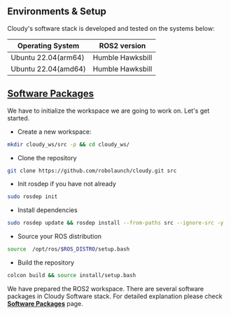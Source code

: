 ## Environments & Setup

Cloudy's software stack is developed and tested on the systems below:

| Operating System    | ROS2 version |
|---------------------|--------------|
| Ubuntu 22.04(arm64) | Humble Hawksbill|
| Ubuntu 22.04(amd64) | Humble Hawksbill|

## [Software Packages](/SoftwareDesign/Development%26Production/SoftwarePackages/)

We have to initialize the workspace we are going to work on. Let's get started.

- Create a new workspace:

```bash
mkdir cloudy_ws/src -p && cd cloudy_ws/
```
- Clone the repository

```bash
git clone https://github.com/robolaunch/cloudy.git src
```

- Init rosdep if you have not already

```bash
sudo rosdep init
```

- Install dependencies

```bash
sudo rosdep update && rosdep install --from-paths src --ignore-src -y
```

- Source your ROS distribution

```bash
source  /opt/ros/$ROS_DISTRO/setup.bash
```

- Build the repository

```bash
colcon build && source install/setup.bash
```

We have prepared the ROS2 workspace. There are several software packages in Cloudy Software stack. 
For detailed explanation please check [**Software Packages**](/SoftwareDesign/Development%26Production/SoftwarePackages/) page.

